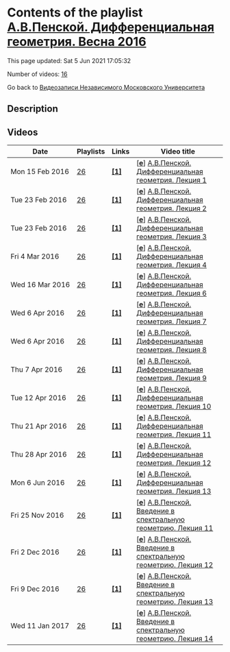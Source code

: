 # Contents of the playlist [А.В.Пенской. Дифференциальная геометрия. Весна 2016](https://www.youtube.com/playlist?list=PLp9ABVh6_x4HvuobyjCRvsJbQONR294hB)

This page updated: Sat 5 Jun 2021 17:05:32

Number of videos: [16](#videos)

Go back to [Видеозаписи Независимого Московского Университета](../README.md)

## Description



## Videos

|Date|Playlists|Links|Video title|
|---|---|---|---|
| Mon&nbsp;15&nbsp;Feb&nbsp;2016 | [26](../playlists/26 "А.В.Пенской. Дифференциальная геометрия. Весна 2016") | [**[1]**](http://ium.mccme.ru/s16/difgem.html) | [[**e**](https://studio.youtube.com/video/7Yg5MvqJznM/edit "Edit")] [А.В.Пенской. Дифференциальная геометрия. Лекция 1](https://www.youtube.com/watch?v=7Yg5MvqJznM&list=PLp9ABVh6_x4HvuobyjCRvsJbQONR294hB "Курс НМУ, рекомендованный для 2 курса. 8 февраля 2016 г. 17:30, НМУ 304 (Москва, Большой Власьевский пер., 11) http://ium.mccme.ru/s16/difgem.html") |
| Tue&nbsp;23&nbsp;Feb&nbsp;2016 | [26](../playlists/26 "А.В.Пенской. Дифференциальная геометрия. Весна 2016") | [**[1]**](http://ium.mccme.ru/s16/difgem.html) | [[**e**](https://studio.youtube.com/video/N6hTmxHy7VI/edit "Edit")] [А.В.Пенской. Дифференциальная геометрия. Лекция 2](https://www.youtube.com/watch?v=N6hTmxHy7VI&list=PLp9ABVh6_x4HvuobyjCRvsJbQONR294hB "Курс НМУ, рекомендованный для 2 курса. 15 февраля 2016 г. 17:30, НМУ 304 (Москва, Большой Власьевский пер., 11) http://ium.mccme.ru/s16/difgem.html") |
| Tue&nbsp;23&nbsp;Feb&nbsp;2016 | [26](../playlists/26 "А.В.Пенской. Дифференциальная геометрия. Весна 2016") | [**[1]**](http://ium.mccme.ru/s16/difgem.html) | [[**e**](https://studio.youtube.com/video/rnybHP6ZgD4/edit "Edit")] [А.В.Пенской. Дифференциальная геометрия. Лекция 3](https://www.youtube.com/watch?v=rnybHP6ZgD4&list=PLp9ABVh6_x4HvuobyjCRvsJbQONR294hB "Курс НМУ, рекомендованный для 2 курса. 22 февраля 2016 г. 17:30, НМУ 304 (Москва, Большой Власьевский пер., 11) http://ium.mccme.ru/s16/difgem.html") |
| Fri&nbsp;4&nbsp;Mar&nbsp;2016 | [26](../playlists/26 "А.В.Пенской. Дифференциальная геометрия. Весна 2016") | [**[1]**](http://ium.mccme.ru/s16/difgem.html) | [[**e**](https://studio.youtube.com/video/Cr6dNAZToBQ/edit "Edit")] [А.В.Пенской. Дифференциальная геометрия. Лекция 4](https://www.youtube.com/watch?v=Cr6dNAZToBQ&list=PLp9ABVh6_x4HvuobyjCRvsJbQONR294hB "Курс НМУ, рекомендованный для 2 курса. 29 февраля 2016 г. 17:30, НМУ 304 (Москва, Большой Власьевский пер., 11) http://ium.mccme.ru/s16/difgem.html") |
| Wed&nbsp;16&nbsp;Mar&nbsp;2016 | [26](../playlists/26 "А.В.Пенской. Дифференциальная геометрия. Весна 2016") | [**[1]**](http://ium.mccme.ru/s16/difgem.html) | [[**e**](https://studio.youtube.com/video/w7mc77zG-z0/edit "Edit")] [А.В.Пенской. Дифференциальная геометрия. Лекция 6](https://www.youtube.com/watch?v=w7mc77zG-z0&list=PLp9ABVh6_x4HvuobyjCRvsJbQONR294hB "Лекция 5 отсутствует по техническим причинам. Курс НМУ, рекомендованный для 2 курса. 14 марта 2016 г. 17:30, НМУ 304 (Москва, Большой Власьевский пер., 11) http://ium.mccme.ru/s16/difgem.html") |
| Wed&nbsp;6&nbsp;Apr&nbsp;2016 | [26](../playlists/26 "А.В.Пенской. Дифференциальная геометрия. Весна 2016") | [**[1]**](http://ium.mccme.ru/s16/difgem.html) | [[**e**](https://studio.youtube.com/video/wQAezlb9K6Y/edit "Edit")] [А.В.Пенской. Дифференциальная геометрия. Лекция 7](https://www.youtube.com/watch?v=wQAezlb9K6Y&list=PLp9ABVh6_x4HvuobyjCRvsJbQONR294hB "Курс НМУ, рекомендованный для 2 курса. 21 марта 2016 г. 17:30, НМУ 304 (Москва, Большой Власьевский пер., 11) http://ium.mccme.ru/s16/difgem.html") |
| Wed&nbsp;6&nbsp;Apr&nbsp;2016 | [26](../playlists/26 "А.В.Пенской. Дифференциальная геометрия. Весна 2016") | [**[1]**](http://ium.mccme.ru/s16/difgem.html) | [[**e**](https://studio.youtube.com/video/TzKt38OLN7c/edit "Edit")] [А.В.Пенской. Дифференциальная геометрия. Лекция 8](https://www.youtube.com/watch?v=TzKt38OLN7c&list=PLp9ABVh6_x4HvuobyjCRvsJbQONR294hB "Курс НМУ, рекомендованный для 2 курса. 28 марта 2016 г. 17:30, НМУ 304 (Москва, Большой Власьевский пер., 11) http://ium.mccme.ru/s16/difgem.html") |
| Thu&nbsp;7&nbsp;Apr&nbsp;2016 | [26](../playlists/26 "А.В.Пенской. Дифференциальная геометрия. Весна 2016") | [**[1]**](http://ium.mccme.ru/s16/difgem.html) | [[**e**](https://studio.youtube.com/video/k_PYdIbzo7Q/edit "Edit")] [А.В.Пенской. Дифференциальная геометрия. Лекция 9](https://www.youtube.com/watch?v=k_PYdIbzo7Q&list=PLp9ABVh6_x4HvuobyjCRvsJbQONR294hB "Курс НМУ, рекомендованный для 2 курса. 4 апреля 2016 г. 17:30, НМУ 304 (Москва, Большой Власьевский пер., 11) http://ium.mccme.ru/s16/difgem.html") |
| Tue&nbsp;12&nbsp;Apr&nbsp;2016 | [26](../playlists/26 "А.В.Пенской. Дифференциальная геометрия. Весна 2016") | [**[1]**](http://ium.mccme.ru/s16/difgem.html) | [[**e**](https://studio.youtube.com/video/-o6YB4GWTxc/edit "Edit")] [А.В.Пенской. Дифференциальная геометрия. Лекция 10](https://www.youtube.com/watch?v=-o6YB4GWTxc&list=PLp9ABVh6_x4HvuobyjCRvsJbQONR294hB "Курс НМУ, рекомендованный для 2 курса. 11 апреля 2016 г. 17:30, НМУ 304 (Москва, Большой Власьевский пер., 11) http://ium.mccme.ru/s16/difgem.html") |
| Thu&nbsp;21&nbsp;Apr&nbsp;2016 | [26](../playlists/26 "А.В.Пенской. Дифференциальная геометрия. Весна 2016") | [**[1]**](http://ium.mccme.ru/s16/difgem.html) | [[**e**](https://studio.youtube.com/video/SDu5ssroqTk/edit "Edit")] [А.В.Пенской. Дифференциальная геометрия. Лекция 11](https://www.youtube.com/watch?v=SDu5ssroqTk&list=PLp9ABVh6_x4HvuobyjCRvsJbQONR294hB "Курс НМУ, рекомендованный для 2 курса. 18 апреля 2016 г. 17:30, НМУ 304 (Москва, Большой Власьевский пер., 11) http://ium.mccme.ru/s16/difgem.html") |
| Thu&nbsp;28&nbsp;Apr&nbsp;2016 | [26](../playlists/26 "А.В.Пенской. Дифференциальная геометрия. Весна 2016") | [**[1]**](http://ium.mccme.ru/s16/difgem.html) | [[**e**](https://studio.youtube.com/video/REDIOuEbQyI/edit "Edit")] [А.В.Пенской. Дифференциальная геометрия. Лекция 12](https://www.youtube.com/watch?v=REDIOuEbQyI&list=PLp9ABVh6_x4HvuobyjCRvsJbQONR294hB "Курс НМУ, рекомендованный для 2 курса. 25 апреля 2016 г. 17:30, НМУ 304 (Москва, Большой Власьевский пер., 11) http://ium.mccme.ru/s16/difgem.html") |
| Mon&nbsp;6&nbsp;Jun&nbsp;2016 | [26](../playlists/26 "А.В.Пенской. Дифференциальная геометрия. Весна 2016") | [**[1]**](http://ium.mccme.ru/s16/difgem.html) | [[**e**](https://studio.youtube.com/video/7YhcZ4UEoRs/edit "Edit")] [А.В.Пенской. Дифференциальная геометрия. Лекция 13](https://www.youtube.com/watch?v=7YhcZ4UEoRs&list=PLp9ABVh6_x4HvuobyjCRvsJbQONR294hB "Курс НМУ, рекомендованный для 2 курса. 25 апреля 2016 г. 17:30, НМУ 304 (Москва, Большой Власьевский пер., 11) http://ium.mccme.ru/s16/difgem.html") |
| Fri&nbsp;25&nbsp;Nov&nbsp;2016 | [26](../playlists/26 "А.В.Пенской. Дифференциальная геометрия. Весна 2016") | [**[1]**](http://ium.mccme.ru/f16/f16-penskoi.html) | [[**e**](https://studio.youtube.com/video/URqWHIrw1jk/edit "Edit")] [А.В.Пенской. Введение в спектральную геометрию. Лекция 11](https://www.youtube.com/watch?v=URqWHIrw1jk&list=PLp9ABVh6_x4HvuobyjCRvsJbQONR294hB "Спецкурс НМУ, рекомендованный для 2-5-го курса. 22 ноября 2016 г. 17:30, НМУ 303 (Москва, Большой Власьевский пер., 11) http://ium.mccme.ru/f16/f16-penskoi.html") |
| Fri&nbsp;2&nbsp;Dec&nbsp;2016 | [26](../playlists/26 "А.В.Пенской. Дифференциальная геометрия. Весна 2016") | [**[1]**](http://ium.mccme.ru/f16/f16-penskoi.html) | [[**e**](https://studio.youtube.com/video/1NfyLYVSfQE/edit "Edit")] [А.В.Пенской. Введение в спектральную геометрию. Лекция 12](https://www.youtube.com/watch?v=1NfyLYVSfQE&list=PLp9ABVh6_x4HvuobyjCRvsJbQONR294hB "Спецкурс НМУ, рекомендованный для 2-5-го курса. 29 ноября 2016 г. 17:30, НМУ 303 (Москва, Большой Власьевский пер., 11) http://ium.mccme.ru/f16/f16-penskoi.html") |
| Fri&nbsp;9&nbsp;Dec&nbsp;2016 | [26](../playlists/26 "А.В.Пенской. Дифференциальная геометрия. Весна 2016") | [**[1]**](http://ium.mccme.ru/f16/f16-penskoi.html) | [[**e**](https://studio.youtube.com/video/3-lkw_KMCak/edit "Edit")] [А.В.Пенской. Введение в спектральную геометрию. Лекция 13](https://www.youtube.com/watch?v=3-lkw_KMCak&list=PLp9ABVh6_x4HvuobyjCRvsJbQONR294hB "Спецкурс НМУ, рекомендованный для 2-5-го курса. 6 декабря 2016 г. 17:30, НМУ 303 (Москва, Большой Власьевский пер., 11) http://ium.mccme.ru/f16/f16-penskoi.html") |
| Wed&nbsp;11&nbsp;Jan&nbsp;2017 | [26](../playlists/26 "А.В.Пенской. Дифференциальная геометрия. Весна 2016") | [**[1]**](http://ium.mccme.ru/f16/f16-penskoi.html) | [[**e**](https://studio.youtube.com/video/0l1aUYL0UiY/edit "Edit")] [А.В.Пенской. Введение в спектральную геометрию. Лекция 14](https://www.youtube.com/watch?v=0l1aUYL0UiY&list=PLp9ABVh6_x4HvuobyjCRvsJbQONR294hB "Спецкурс НМУ, рекомендованный для 2-5-го курса. 13 декабря 2016 г. 17:30, НМУ 303 (Москва, Большой Власьевский пер., 11) http://ium.mccme.ru/f16/f16-penskoi.html") |
